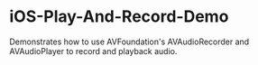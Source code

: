 iOS-Play-And-Record-Demo
========================

Demonstrates how to use AVFoundation's AVAudioRecorder and AVAudioPlayer to record and playback audio.
